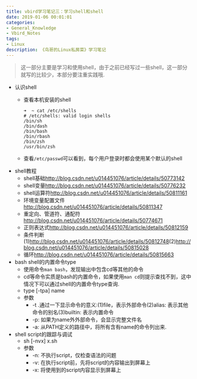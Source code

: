 ```yaml
---
title: vbird学习笔记三：学习shell和shell
date: 2019-01-06 00:01:01
categories:
- General_Knowledge
- Vbird_Notes
tags:
- Linux
description: 《鸟哥的Linux私房菜》学习笔记
---
```


> 这一部分主要是学习和使用shell，由于之前已经写过一些shell，这一部分就写的比较少，本部分要注重实践哦.

* 认识shell
    * 查看本机安装的shell
    
        ```
        ➜  ~ cat /etc/shells 
        # /etc/shells: valid login shells
        /bin/sh
        /bin/dash
        /bin/bash
        /bin/rbash
        /bin/zsh
        /usr/bin/zsh
        ```
    * 查看`/etc/passwd`可以看到，每个用户登录时都会使用某个默认的shell
* shell教程
    * shell基础<a href="http://blog.csdn.net/u014451076/article/details/50773142"><font color="blue">http://blog.csdn.net/u014451076/article/details/50773142</font></a>
    * shell变量<a href="http://blog.csdn.net/u014451076/article/details/50776232"><font color="blue">http://blog.csdn.net/u014451076/article/details/50776232</font></a>
    * shell运算符<a href="http://blog.csdn.net/u014451076/article/details/50811161"><font color="blue">http://blog.csdn.net/u014451076/article/details/50811161</font></a>
    * 环境变量配置文件<a href="http://blog.csdn.net/u014451076/article/details/50811347"><font color="blue">http://blog.csdn.net/u014451076/article/details/50811347</font></a>
    * 重定向、管道符、通配符<a href="http://blog.csdn.net/u014451076/article/details/50774671"><font color="blue">http://blog.csdn.net/u014451076/article/details/50774671</font></a>
    * 正则表达式<a href="http://blog.csdn.net/u014451076/article/details/50812159"><font color="blue">http://blog.csdn.net/u014451076/article/details/50812159</font></a>
    * 条件判断(1)<a href="http://blog.csdn.net/u014451076/article/details/50812748"><font color="blue">http://blog.csdn.net/u014451076/article/details/50812748</font></a>(2)<a href="http://blog.csdn.net/u014451076/article/details/50815028"><font color="blue">http://blog.csdn.net/u014451076/article/details/50815028</font></a>
    * 循环<a href="http://blog.csdn.net/u014451076/article/details/50815663"><font color="blue">http://blog.csdn.net/u014451076/article/details/50815663</font></a>
* bash shell的内置命令type
    * 使用命令`man bash`，发现输出中包含cd等其他的命令
    * cd等命令实质是bash的内置命令，如果使用`man cd`则提示查找不到，这中情况下可以通过shell的内置命令type查询.
    * type [-tpa] name
    * 参数
        * -t .通过一下显示命令的意义:(1)file，表示外部命令(2)alias: 表示其他命令的别名(3)builtin: 表示内置命令
        * -p: 如果为name外外部命令，会显示完整文件名
        * -a: 从PATH定义的路径中，将所有含有name的命令列出来.
* shell script的跟踪与调试
    * sh [-nvx] x.sh
    * 参数
        * -n: 不执行script，仅检查语法的问题
        * -v: 在执行script前，先将script的内容输出到屏幕上
        * -x: 将使用到的script内容显示到屏幕上
